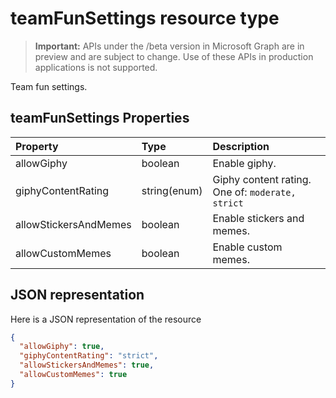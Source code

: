 # teamFunSettings resource type

> **Important:** APIs under the /beta version in Microsoft Graph are in preview and are subject to change. Use of these APIs in production applications is not supported.

Team fun settings.

## teamFunSettings Properties
| Property	   | Type	|Description|
|:---------------|:--------|:----------|
|allowGiphy|boolean|Enable giphy.|
|giphyContentRating|string(enum)|Giphy content rating. One of: `moderate, strict`|
|allowStickersAndMemes|boolean|Enable stickers and memes.|
|allowCustomMemes|boolean|Enable custom memes.|

## JSON representation

Here is a JSON representation of the resource

<!-- {
  "blockType": "resource",
  "keyProperty": "id",
  "@odata.type": "microsoft.graph.teamFunSettings"
}-->

```json
{
  "allowGiphy": true,
  "giphyContentRating": "strict",
  "allowStickersAndMemes": true,
  "allowCustomMemes": true
}

```

<!-- uuid: 8fcb5dbc-d5aa-4681-8e31-b001d5168d79
2015-10-25 14:57:30 UTC -->
<!-- {
  "type": "#page.annotation",
  "description": "team's funSettings resource",
  "keywords": "",
  "section": "documentation",
  "tocPath": ""
}-->
